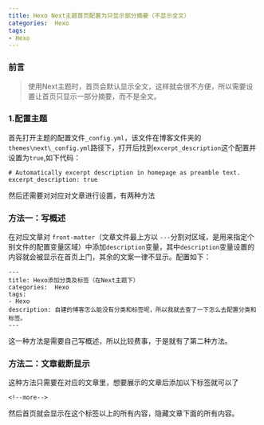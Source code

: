 ```yaml
---
title: Hexo Next主题首页配置为只显示部分摘要（不显示全文）
categories:  Hexo
tags:
- Hexo
---
```

### 前言
>使用Next主题时，首页会默认显示全文，这样就会很不方便，所以需要设置让首页只显示一部分摘要，而不是全文。

<!--more-->

### 1.配置主题
首先打开主题的配置文件`_config.yml`，该文件在博客文件夹的`themes\next\_config.yml`路径下，打开后找到`excerpt_description`这个配置并设置为`true`,如下代码：
```
# Automatically excerpt description in homepage as preamble text.
excerpt_description: true
```
然后还需要对对应对文章进行设置，有两种方法

### 方法一：写概述
在对应文章对 `front-matter`（文章文件最上方以 `---`分割对区域，是用来指定个别文件的配置变量区域）中添加`description`变量，其中`description`变量设置的内容就会被显示在首页上门，其余的文案一律不显示。配置如下：
```
---
title: Hexo添加分类及标签（在Next主题下）
categories:  Hexo
tags:
- Hexo
description: 自建的博客怎么能没有分类和标签呢，所以我就去查了一下怎么去配置分类和标签。
---
```
这一种方法是需要自己写概述，所以比较费事，于是就有了第二种方法。

### 方法二：文章截断显示
这种方法只需要在对应的文章里，想要展示的文章后添加以下标签就可以了
```
<!--more-->
```
然后首页就会显示在这个标签以上的所有内容，隐藏文章下面的所有内容。